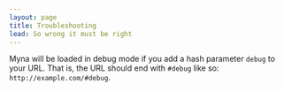 ```yaml
---
layout: page
title: Troubleshooting
lead: So wrong it must be right
---
```


Myna will be loaded in debug mode if you add a hash parameter `debug` to your URL. That is, the URL should end with `#debug` like so: `http://example.com/#debug`.
